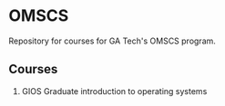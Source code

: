 # OMSCS
Repository for courses for GA Tech's OMSCS program.

## Courses
1. GIOS
Graduate introduction to operating systems
